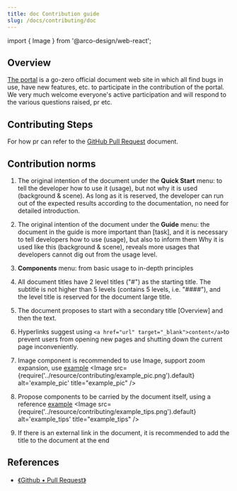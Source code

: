 ```yaml
---
title: doc Contribution guide
slug: /docs/contributing/doc
---
```


import { Image } from '@arco-design/web-react';

## Overview

<a href="https://github.com/zeromicro/portal" target="_blank">The portal</a> is a go-zero official document web site in which all find bugs in use, have new features, etc. to participate in the contribution of the portal. We very much welcome everyone's active participation and will respond to the various questions raised, pr etc.

## Contributing Steps

For how pr can refer to the <a href="https://docs.github.com/en/github/collaborating-with-issues-and-pull-requests/proposing-changes-to-your-work-with-pull-requests" target="_blank">GitHub Pull Request</a> document.

## Contribution norms

1. The original intention of the document under the **Quick Start** menu: to tell the developer how to use it (usage), but not why it is used (background & scene). As long as it is reserved, the developer can run out of the expected results according to the documentation, no need for detailed introduction.
2. The original intention of the document under the **Guide** menu: the document in the guide is more important than [task], and it is necessary to tell developers how to use (usage), but also to inform them Why it is used like this (background & scene), reveals more usages that developers cannot dig out from the usage level.
3. **Components** menu: from basic usage to in-depth principles
4. All document titles have 2 level titles ("#") as the starting title. The subtitle is not higher than 5 levels (contains 5 levels, i.e. "####"), and the level title is reserved for the document large title.
5. The document proposes to start with a secondary title [Overview] and then the text.
6. Hyperlinks suggest using `<a href="url" target="_blank">content</a>`to prevent users from opening new pages and shutting down the current page inconveniently.
7. Image component is recommended to use Image, support zoom expansion, use <a href="/docs/example" target="_blank">example</a>
<Image src={require('../resource/contributing/example_pic.png').default} alt='example_pic' title="example_pic" />

8. Propose components to be carried by the document itself, using a reference <a href="/docs/example" target="_blank">example</a>
<Image src={require('../resource/contributing/example_tips.png').default} alt='example_tips' title="example_tips" />

9. If there is an external link in the document, it is recommended to add the title to the document at the end

## References

- <a href="https://docs.github.com/en/github/collaborating-with-issues-and-pull-requests/proposing-changes-to-your-work-with-pull-requests" target="_blank">《Github • Pull Request》</a>
